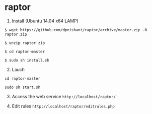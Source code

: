 # raptor

1. Install (Ubuntu 14.04 x64 LAMP)
```
$ wget https://github.com/dpnishant/raptor/archive/master.zip -O raptor.zip

$ unzip raptor.zip

$ cd raptor-master

$ sudo sh install.sh
```

2. Lauch
```
cd raptor-master

sudo sh start.sh
```

3. Access the web service
`http://localhost/raptor/`

4. Edit rules
`http://localhost/raptor/editrules.php`

